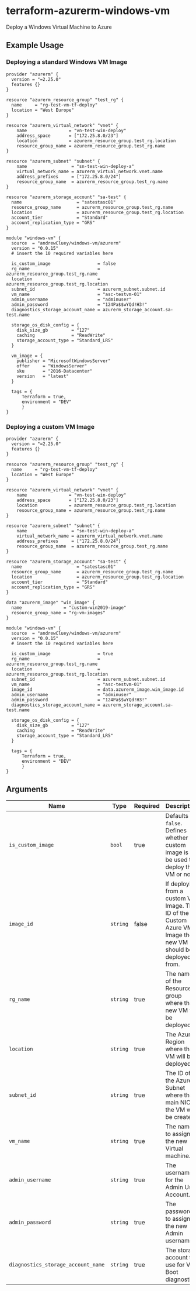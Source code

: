 # terraform-azurerm-windows-vm
Deploy a Windows Virtual Machine to Azure

## Example Usage

### Deploying a standard Windows VM Image
```hcl
provider "azurerm" {
  version = "=2.25.0"
  features {}
}

resource "azurerm_resource_group" "test_rg" {
  name     = "rg-test-vm-tf-deploy"
  location = "West Europe"
}

resource "azurerm_virtual_network" "vnet" {
    name                = "vn-test-win-deploy"
    address_space       = ["172.25.8.0/23"]
    location            = azurerm_resource_group.test_rg.location
    resource_group_name = azurerm_resource_group.test_rg.name
}

resource "azurerm_subnet" "subnet" {
    name                 = "sn-test-win-deploy-a"
    virtual_network_name = azurerm_virtual_network.vnet.name
    address_prefixes     = ["172.25.8.0/24"]
    resource_group_name  = azurerm_resource_group.test_rg.name
}

resource "azurerm_storage_account" "sa-test" {
  name                     = "satestasc01"
  resource_group_name      = azurerm_resource_group.test_rg.name
  location                 = azurerm_resource_group.test_rg.location
  account_tier             = "Standard"
  account_replication_type = "GRS"
}

module "windows-vm" {
  source  = "andrewCluey/windows-vm/azurerm"
  version = "0.0.15"
  # insert the 10 required variables here
  
  is_custom_image                  = false
  rg_name                          = azurerm_resource_group.test_rg.name
  location                         = azurerm_resource_group.test_rg.location
  subnet_id                        = azurerm_subnet.subnet.id
  vm_name                          = "asc-testvm-01"
  admin_username                   = "adminuser"
  admin_password                   = "124Pa$$wYQd!H3!"
  diagnostics_storage_account_name = azurerm_storage_account.sa-test.name
  
  storage_os_disk_config = {
    disk_size_gb         = "127"
    caching              = "ReadWrite"
    storage_account_type = "Standard_LRS"
  }

  vm_image = {
    publisher = "MicrosoftWindowsServer"
    offer     = "WindowsServer"
    sku       = "2016-Datacenter"
    version   = "latest"
  }

  tags = { 
      Terraform = true,
      environment = "DEV"
      }
}
```

### Deploying a custom VM Image

```hcl
provider "azurerm" {
  version = "=2.25.0"
  features {}
}

resource "azurerm_resource_group" "test_rg" {
  name     = "rg-test-vm-tf-deploy"
  location = "West Europe"
}

resource "azurerm_virtual_network" "vnet" {
    name                = "vn-test-win-deploy"
    address_space       = ["172.25.8.0/23"]
    location            = azurerm_resource_group.test_rg.location
    resource_group_name = azurerm_resource_group.test_rg.name
}

resource "azurerm_subnet" "subnet" {
    name                 = "sn-test-win-deploy-a"
    virtual_network_name = azurerm_virtual_network.vnet.name
    address_prefixes     = ["172.25.8.0/24"]
    resource_group_name  = azurerm_resource_group.test_rg.name
}

resource "azurerm_storage_account" "sa-test" {
  name                     = "satestasc01"
  resource_group_name      = azurerm_resource_group.test_rg.name
  location                 = azurerm_resource_group.test_rg.location
  account_tier             = "Standard"
  account_replication_type = "GRS"
}

data "azurerm_image" "win_image" {
  name                = "custom-win2019-image"
  resource_group_name = "rg-vm-images"
}

module "windows-vm" {
  source  = "andrewCluey/windows-vm/azurerm"
  version = "0.0.15"
  # insert the 10 required variables here
  
  is_custom_image                  = true
  rg_name                          = azurerm_resource_group.test_rg.name
  location                         = azurerm_resource_group.test_rg.location
  subnet_id                        = azurerm_subnet.subnet.id
  vm_name                          = "asc-testvm-01"
  image_id                         = data.azurerm_image.win_image.id
  admin_username                   = "adminuser"
  admin_password                   = "124Pa$$wYQd!H3!"
  diagnostics_storage_account_name = azurerm_storage_account.sa-test.name
  
  storage_os_disk_config = {
    disk_size_gb         = "127"
    caching              = "ReadWrite"
    storage_account_type = "Standard_LRS"
  }

  tags = { 
      Terraform = true,
      environment = "DEV"
      }
}
```
## Arguments
| Name | Type | Required | Description |
| --- | --- | --- | --- |
| `is_custom_image` | `bool` | true | Defaults to `false`. Defines whether a custom image is to be used to deploy the VM or not. | 
| `image_id` | `string` | false | If deploying from a custom VM Image. The ID of the Custom Azure VM Image the new VM should be deployed from. |
| `rg_name` | `string` | true | The name of the Resource group where the new VM will be deployed. |
| `location` | `string` | true| The Azure Region where the VM will be deployed. |
| `subnet_id` | `string` | true | The ID of the Azure Subnet where the main NIC of the VM will be created. |
| `vm_name` | `string` | true | The name to assign to the new Virtual machine. |
| `admin_username` | `string` | true | The username for the Admin User Account. |
| `admin_password` | `string` | true | The password to assign to the new Admin username. |
| `diagnostics_storage_account_name` | `string` | true | The storage account to use for VM Boot diagnostics. |